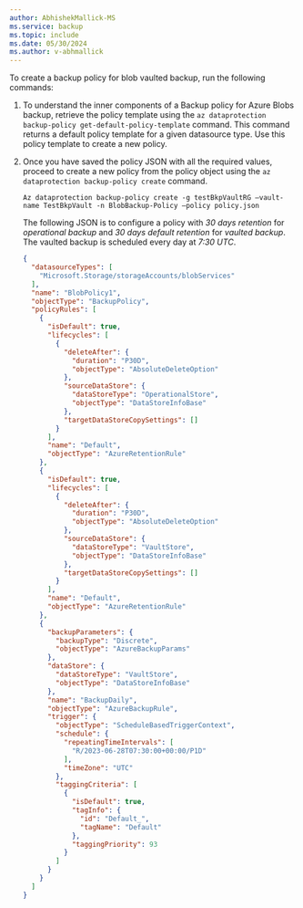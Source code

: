```yaml
---
author: AbhishekMallick-MS
ms.service: backup
ms.topic: include
ms.date: 05/30/2024
ms.author: v-abhmallick
---
```


To create a backup policy for blob vaulted backup, run the following commands:

1. To understand the inner components of a Backup policy for Azure Blobs backup, retrieve the policy template using the `az dataprotection backup-policy get-default-policy-template` command. This command returns a default policy template for a given datasource type. Use this policy template to create a new policy.

2. Once you have saved the policy JSON with  all the required values, proceed to create a new policy from the policy object using the `az dataprotection backup-policy create` command.

   ```azurecli-interactive
   Az dataprotection backup-policy create -g testBkpVaultRG –vault-name TestBkpVault -n BlobBackup-Policy –policy policy.json
   ```

   The following JSON is to configure a policy with *30 days retention* for *operational backup* and *30 days default retention* for *vaulted backup*. The vaulted backup is scheduled every day at *7:30 UTC*.

    ```json
    {
      "datasourceTypes": [
        "Microsoft.Storage/storageAccounts/blobServices"
      ],
      "name": "BlobPolicy1",
      "objectType": "BackupPolicy",
      "policyRules": [
        {
          "isDefault": true,
          "lifecycles": [
            {
              "deleteAfter": {
                "duration": "P30D",
                "objectType": "AbsoluteDeleteOption"
              },
              "sourceDataStore": {
                "dataStoreType": "OperationalStore",
                "objectType": "DataStoreInfoBase"
              },
              "targetDataStoreCopySettings": []
            }
          ],
          "name": "Default",
          "objectType": "AzureRetentionRule"
        },
        {
          "isDefault": true,
          "lifecycles": [
            {
              "deleteAfter": {
                "duration": "P30D",
                "objectType": "AbsoluteDeleteOption"
              },
              "sourceDataStore": {
                "dataStoreType": "VaultStore",
                "objectType": "DataStoreInfoBase"
              },
              "targetDataStoreCopySettings": []
            }
          ],
          "name": "Default",
          "objectType": "AzureRetentionRule"
        },
        {
          "backupParameters": {
            "backupType": "Discrete",
            "objectType": "AzureBackupParams"
          },
          "dataStore": {
            "dataStoreType": "VaultStore",
            "objectType": "DataStoreInfoBase"
          },
          "name": "BackupDaily",
          "objectType": "AzureBackupRule",
          "trigger": {
            "objectType": "ScheduleBasedTriggerContext",
            "schedule": {
              "repeatingTimeIntervals": [
                "R/2023-06-28T07:30:00+00:00/P1D"
              ],
              "timeZone": "UTC"
            },
            "taggingCriteria": [
              {
                "isDefault": true,
                "tagInfo": {
                  "id": "Default_",
                  "tagName": "Default"
                },
                "taggingPriority": 93
              }
            ]
          }
        }
      ]
    }

    ```
